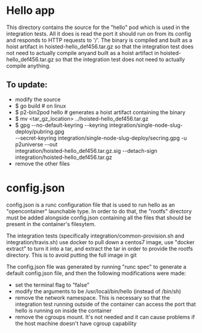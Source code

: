# Hello app

This directory contains the source for the "hello" pod which is used in the
integration tests. All it does is read the port it should run on from its
config and responds to HTTP requests to '/'. The binary is compiled and built
as a hoist artifact in hoisted-hello_def456.tar.gz so that the integration test
does not need to actually compile anyand built as a hoist artifact in
hoisted-hello_def456.tar.gz so that the integration test does not need to
actually compile anything.

## To update:

* modify the source
* $ go build # on linux 
* $ p2-bin2pod hello # generates a hoist artifact containing the binary
* $ mv <tar_gz_location> ../hoisted-hello_def456.tar.gz
* $ gpg --no-default-keyring --keyring integration/single-node-slug-deploy/pubring.gpg \
  --secret-keyring integration/single-node-slug-deploy/secring.gpg -u p2universe --out \
  integration/hoisted-hello_def456.tar.gz.sig --detach-sign integration/hoisted-hello_def456.tar.gz
* remove the other files

# config.json

config.json is a runc configuration file that is used to run hello as an
"opencontainer" launchable type. In order to do that, the "rootfs" directory
must be added alongside config.json containing all the files that should be present in the container's filesytem.

The integration tests (specifically integration/common-provision.sh and
integration/travis.sh) use docker to pull down a centos7 image, use "docker
extract" to turn it into a tar, and extract the tar in order to provide the
rootfs directory. This is to avoid putting the full image in git

The config.json file was generated by running "runc spec" to generate a default config.json file, and then the following modifications were made:

* set the terminal flag to "false"
* modify the arguments to be /usr/local/bin/hello (instead of /bin/sh)
* remove the network namespace. This is necessary so that the integration test
  running outside of the container can access the port that hello is running on
  inside the container
* remove the cgroups mount. It's not needed and it can cause problems if the
  host machine doesn't have cgroup capability
